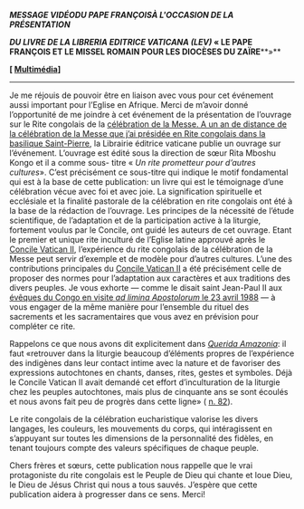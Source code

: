 ***MESSAGE VIDÉO******DU PAPE FRANÇOIS******À L'OCCASION DE LA PRÉSENTATION***

***DU LIVRE DE LA LIBRERIA EDITRICE VATICANA (LEV)* « LE PAPE FRANÇOIS ET LE MISSEL ROMAIN POUR LES DIOCÈSES DU ZAÏRE****»**

**\[ [Multimédia](http://w2.vatican.va/content/francesco/fr/events/event.dir.html/content/vaticanevents/fr/2020/12/1/videomessaggio-volume-lev.html)\]**

* * *

Je me réjouis de pouvoir être en liaison avec vous pour cet événement aussi important pour l’Eglise en Afrique. Merci de m’avoir donné l’opportunité de me joindre à cet événement de la présentation de l’ouvrage sur le Rite congolais de la [célébration de la Messe. A un an de distance de la célébration de la Messe que j’ai présidée en Rite congolais dans la basilique Saint-Pierre](http://www.vatican.va/content/francesco/fr/homilies/2019/documents/papa-francesco_20191201_omelia-comunitacattolica-congolese.html), la Librairie éditrice vaticane publie un ouvrage sur l’événement. L’ouvrage est édité sous la direction de sœur Rita Mboshu Kongo et il a comme sous- titre « *Un rite prometteur pour d’autres cultures*». C’est précisément ce sous-titre qui indique le motif fondamental qui est à la base de cette publication: un livre qui est le témoignage d’une célébration vécue avec foi et avec joie. La signification spirituelle et ecclésiale et la finalité pastorale de la célébration en rite congolais ont été à la base de la rédaction de l’ouvrage. Les principes de la nécessité de l’étude scientifique, de l’adaptation et de la participation active à la liturgie, fortement voulus par le Concile, ont guidé les auteurs de cet ouvrage. Etant le premier et unique rite inculturé de l’Eglise latine approuvé après le [Concile Vatican II](http://www.vatican.va/archive/hist_councils/ii_vatican_council/index_fr.htm), l’expérience du rite congolais de la célébration de la Messe peut servir d’exemple et de modèle pour d’autres cultures. L’une des contributions principales du [Concile Vatican II](http://www.vatican.va/archive/hist_councils/ii_vatican_council/index_fr.htm) a été précisément celle de proposer des normes pour l’adaptation aux caractères et aux traditions des divers peuples. Je vous exhorte — comme le disait saint Jean-Paul II aux [évêques du Congo en visite *ad limina Apostolorum* le 23 avril 1988](http://www.vatican.va/content/john-paul-ii/fr/speeches/1988/april/documents/hf_jp-ii_spe_19880423_zaire-ad-limina.html) — à vous engager de la même manière pour l’ensemble du rituel des sacrements et les sacramentaires que vous avez en prévision pour compléter ce rite.

Rappelons ce que nous avons dit explicitement dans *[Querida Amazonia](http://www.vatican.va/content/francesco/fr/apost_exhortations/documents/papa-francesco_esortazione-ap_20200202_querida-amazonia.html)*: il faut «retrouver dans la liturgie beaucoup d’éléments propres de l’expérience des indigènes dans leur contact intime avec la nature et de favoriser des expressions autochtones en chants, danses, rites, gestes et symboles. Déjà le Concile Vatican II avait demandé cet effort d’inculturation de la liturgie chez les peuples autochtones, mais plus de cinquante ans se sont écoulés et nous avons fait peu de progrès dans cette ligne» ( [n. 82](http://www.vatican.va/content/francesco/fr/apost_exhortations/documents/papa-francesco_esortazione-ap_20200202_querida-amazonia.html#82)).

Le rite congolais de la célébration eucharistique valorise les divers langages, les couleurs, les mouvements du corps, qui intéragissent en s’appuyant sur toutes les dimensions de la personnalité des fidèles, en tenant toujours compte des valeurs spécifiques de chaque peuple.

Chers frères et sœurs, cette publication nous rappelle que le vrai protagoniste du rite congolais est le Peuple de Dieu qui chante et loue Dieu, le Dieu de Jésus Christ qui nous a tous sauvés. J’espère que cette publication aidera à progresser dans ce sens. Merci!